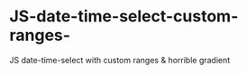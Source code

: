 # JS-date-time-select-custom-ranges-
JS date-time-select with custom ranges &amp; horrible gradient
